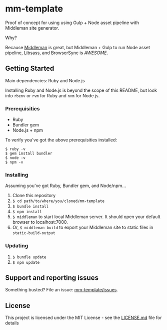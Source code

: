 # mm-template

Proof of concept for using using Gulp + Node asset pipeline with Middleman site generator.

Why?

Because [Middleman](http://middlemanapp.com) is great, but Middleman + Gulp to run Node asset pipeline, Libsass, and BrowserSync is *AWESOME*.

## Getting Started

Main dependencies: Ruby and Node.js

Installing Ruby and Node.js is beyond the scope of this README, but look into `rbenv` or `rvm` for Ruby and `nvm` for Node.js.

### Prerequisities

* Ruby
* Bundler gem
* Node.js + npm

To verify you've got the above prerequisities installed:

```
$ ruby -v
$ gem install bundler
$ node -v
$ npm -v
```

### Installing

Assuming you've got Ruby, Bundler gem, and Node/npm...

1. Clone this repository
1. `$ cd path/to/where/you/cloned/mm-template`
1. `$ bundle install`
1. `$ npm install`
1. `$ middleman` to start local Middleman server. It should open your default browser to localhost:7000.
1. Or, `$ middleman build` to export your Middleman site to static files in `static-build-output`

### Updating

1. `$ bundle update`
1. `$ npm update`

## Support and reporting issues

Something busted? File an issue: [mm-template/issues](../../issues).

## License

This project is licensed under the MIT License - see the [LICENSE.md](LICENSE.md) file for details

